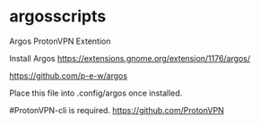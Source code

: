# argosscripts

Argos ProtonVPN Extention

Install Argos https://extensions.gnome.org/extension/1176/argos/ 

https://github.com/p-e-w/argos

Place this file into .config/argos once installed. 

#ProtonVPN-cli is required. https://github.com/ProtonVPN


